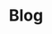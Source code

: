 ---
title: Blog
description: The Perk Framework blog.
layout: topic-list.html
group: blog
order: 005
---